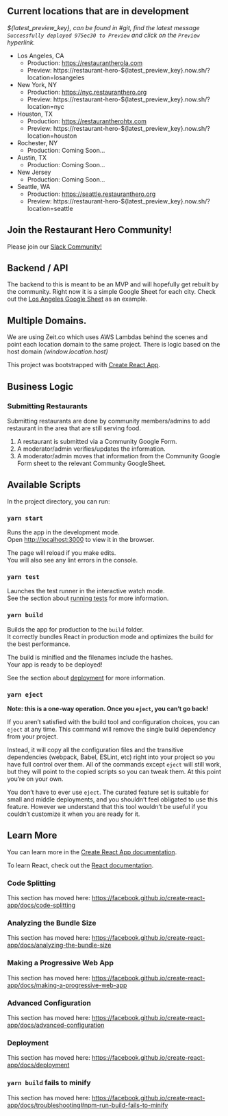 ## Current locations that are in development
*${latest_preview_key}, can be found in #git, find the latest message `Successfully deployed 975ec30 to Preview` and click on the `Preview` hyperlink.*
- Los Angeles, CA
	- Production: https://restaurantherola.com
	- Preview: https://restaurant-hero-${latest_preview_key}.now.sh/?location=losangeles
- New York, NY
	- Production: https://nyc.restauranthero.org
	- Preview: https://restaurant-hero-${latest_preview_key}.now.sh/?location=nyc
- Houston, TX
	- Production: https://restaurantherohtx.com
	- Preview: https://restaurant-hero-${latest_preview_key}.now.sh/?location=houston
- Rochester, NY
	- Production: Coming Soon...
- Austin, TX
	- Production: Coming Soon...
- New Jersey
	- Production: Coming Soon...
- Seattle, WA
	- Production: https://seattle.restauranthero.org
	- Preview: https://restaurant-hero-${latest_preview_key}.now.sh/?location=seattle

## Join the Restaurant Hero Community!

Please join our [Slack Community!](https://join.slack.com/t/restauranthero/shared_invite/zt-cyzlvdhg-lKSaf2dYg2FGNzXPLRk3Sw)

## Backend / API
The backend to this is meant to be an MVP and will hopefully get rebuilt by the community. Right now it is a simple Google Sheet for each city. Check out the [Los Angeles Google Sheet](https://docs.google.com/spreadsheets/d/1OeUGyebmq-f2gLiIsukk-hoYu1HuQQUMvcyEBOE0_fY/edit?usp=sharing) as an example.

## Multiple Domains.
We are using Zeit.co which uses AWS Lambdas behind the scenes and point each location domain to the same project. There is logic based on the host domain _(window.location.host)_

This project was bootstrapped with [Create React App](https://github.com/facebook/create-react-app).

## Business Logic

### Submitting Restaurants

Submitting restaurants are done by community members/admins to add restaurant in the area that are still serving food.

1. A restaurant is submitted via a Community Google Form.
2. A moderator/admin verifies/updates the information.
3. A moderator/admin moves that information from the Community Google Form sheet to the relevant Community GoogleSheet.

## Available Scripts

In the project directory, you can run:

### `yarn start`

Runs the app in the development mode.<br />
Open [http://localhost:3000](http://localhost:3000) to view it in the browser.

The page will reload if you make edits.<br />
You will also see any lint errors in the console.

### `yarn test`

Launches the test runner in the interactive watch mode.<br />
See the section about [running tests](https://facebook.github.io/create-react-app/docs/running-tests) for more information.

### `yarn build`

Builds the app for production to the `build` folder.<br />
It correctly bundles React in production mode and optimizes the build for the best performance.

The build is minified and the filenames include the hashes.<br />
Your app is ready to be deployed!

See the section about [deployment](https://facebook.github.io/create-react-app/docs/deployment) for more information.

### `yarn eject`

**Note: this is a one-way operation. Once you `eject`, you can’t go back!**

If you aren’t satisfied with the build tool and configuration choices, you can `eject` at any time. This command will remove the single build dependency from your project.

Instead, it will copy all the configuration files and the transitive dependencies (webpack, Babel, ESLint, etc) right into your project so you have full control over them. All of the commands except `eject` will still work, but they will point to the copied scripts so you can tweak them. At this point you’re on your own.

You don’t have to ever use `eject`. The curated feature set is suitable for small and middle deployments, and you shouldn’t feel obligated to use this feature. However we understand that this tool wouldn’t be useful if you couldn’t customize it when you are ready for it.

## Learn More

You can learn more in the [Create React App documentation](https://facebook.github.io/create-react-app/docs/getting-started).

To learn React, check out the [React documentation](https://reactjs.org/).

### Code Splitting

This section has moved here: https://facebook.github.io/create-react-app/docs/code-splitting

### Analyzing the Bundle Size

This section has moved here: https://facebook.github.io/create-react-app/docs/analyzing-the-bundle-size

### Making a Progressive Web App

This section has moved here: https://facebook.github.io/create-react-app/docs/making-a-progressive-web-app

### Advanced Configuration

This section has moved here: https://facebook.github.io/create-react-app/docs/advanced-configuration

### Deployment

This section has moved here: https://facebook.github.io/create-react-app/docs/deployment

### `yarn build` fails to minify

This section has moved here: https://facebook.github.io/create-react-app/docs/troubleshooting#npm-run-build-fails-to-minify
